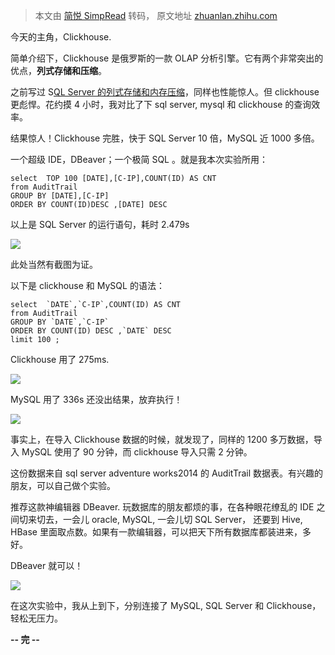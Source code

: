 > 本文由 [简悦 SimpRead](http://ksria.com/simpread/) 转码， 原文地址 [zhuanlan.zhihu.com](https://zhuanlan.zhihu.com/p/339945069)

今天的主角，Clickhouse.

简单介绍下，Clickhouse 是俄罗斯的一款 OLAP 分析引擎。它有两个非常突出的优点，**列式存储和压缩**。

之前写过 S[QL Server 的列式存储和内存压缩](https://link.zhihu.com/?target=http%3A//mp.weixin.qq.com/s%3F__biz%3DMzI2NjMxNzgyMw%3D%3D%26mid%3D2247484155%26idx%3D1%26sn%3Dfd4f23c274f6bb26966922916f66393b%26chksm%3Dea8eb86bddf9317d14f54bd9cc547818b7c6958e18ff3882b7faf6719382e017910c3ecaf4ac%26scene%3D21%23wechat_redirect)，同样也性能惊人。但 clickhouse 更彪悍。花约摸 4 小时，我对比了下 sql server, mysql 和 clickhouse 的查询效率。

结果惊人！Clickhouse 完胜，快于 SQL Server 10 倍，MySQL 近 1000 多倍。

一个超级 IDE，DBeaver；一个极简 SQL 。就是我本次实验所用：

```
select  TOP 100 [DATE],[C-IP],COUNT(ID) AS CNT 
from AuditTrail 
GROUP BY [DATE],[C-IP] 
ORDER BY COUNT(ID)DESC ,[DATE] DESC
```

以上是 SQL Server 的运行语句，耗时 2.479s

![](https://pic3.zhimg.com/v2-e3388e2533eb819ac652b286a8b0706e_b.jpg)

此处当然有截图为证。

以下是 clickhouse 和 MySQL 的语法：

```
select  `DATE`,`C-IP`,COUNT(ID) AS CNT 
from AuditTrail 
GROUP BY `DATE`,`C-IP` 
ORDER BY COUNT(ID) DESC ,`DATE` DESC 
limit 100 ;
```

Clickhouse 用了 275ms.

![](https://pic4.zhimg.com/v2-d29aa96f463db12311cba9689fbd8aaf_b.jpg)

MySQL 用了 336s 还没出结果，放弃执行！

![](https://pic2.zhimg.com/v2-e42cb039fd07dc674a62d88010c15785_b.jpg)

事实上，在导入 Clickhouse 数据的时候，就发现了，同样的 1200 多万数据，导入 MySQL 使用了 90 分钟，而 clickhouse 导入只需 2 分钟。

这份数据来自 sql server adventure works2014 的 AuditTrail 数据表。有兴趣的朋友，可以自己做个实验。

推荐这款神编辑器 DBeaver. 玩数据库的朋友都烦的事，在各种眼花缭乱的 IDE 之间切来切去，一会儿 oracle, MySQL, 一会儿切 SQL Server， 还要到 Hive, HBase 里面取点数。如果有一款编辑器，可以把天下所有数据库都装进来，多好。

DBeaver 就可以！

![](https://pic4.zhimg.com/v2-5878c59d817cefbb27147eb5b4e66d63_b.jpg)

在这次实验中，我从上到下，分别连接了 MySQL, SQL Server 和 Clickhouse，轻松无压力。

**-- 完 --**